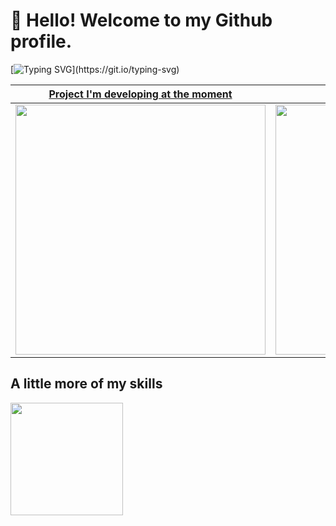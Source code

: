 # 👋 Hello! Welcome to my Github profile.

[![Typing SVG](https://readme-typing-svg.herokuapp.com?font=Fira+Code&pause=500&width=435&lines=My+name+is+Anderson;and+my+nickname+is+%22Dr+robo%22!)](https://git.io/typing-svg)

| [Project I'm developing at the moment](https://github.com/AndersonPull/DrRobo.Init) | [Project I will do again](https://github.com/AndersonPull/portfolio-anderson) | [My first game](https://github.com/AndersonPull/GAME_Flappy_Dragon)|
| --- | --- | --- |
|<img width="400" src="https://github.com/AndersonPull/DrRobo.Init/blob/main/Resources/ImgsBanners/mockup.png">|<img width="400" src="https://raw.githubusercontent.com/AndersonPull/portfolio-anderson/main/Portfolio/.imagesREADME/Captura%20de%20Tela%202022-09-20%20às%2021.49.42.png">|<img width="200" src="https://github.com/SM4UG/GAME_Flappy_Dragon/blob/master/FlappyDragon/imageR/FDGif.gif">|

## A little more of my skills 
<div>
<a href="https://github.com/AndersonPull">
<img height="180em" src="https://github-readme-stats.vercel.app/api/top-langs/?username=AndersonPull&layout=compact&langs_count=7&theme=dracula"/>
</div>

